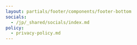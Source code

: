 ```yaml
---
layout: partials/footer/components/footer-bottom
socials:
  - /jp/_shared/socials/index.md
policy:
  - privacy-policy.md
---
```

